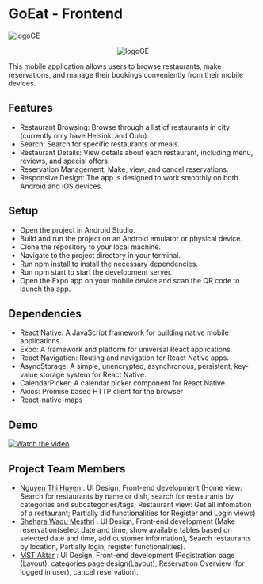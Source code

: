 # GoEat - Frontend 

![logoGE](https://github.com/Restaurant-App-Fontys-Project/GoEat-FrontEnd/assets/114556816/6f8cff33-bb83-470b-b381-29d1a0518326)

<p style="text-align: center;">
    <img src="https://github.com/Restaurant-App-Fontys-Project/GoEat-FrontEnd/assets/114556816/6f8cff33-bb83-470b-b381-29d1a0518326" alt="logoGE" />
</p>

This mobile application allows users to browse restaurants, make reservations, and manage their bookings conveniently from their mobile devices.

## Features

- Restaurant Browsing: Browse through a list of restaurants in city (currently only have Helsinki and Oulu).
- Search: Search for specific restaurants or meals.
- Restaurant Details: View details about each restaurant, including menu, reviews, and special offers.
- Reservation Management: Make, view, and cancel reservations.
- Responsive Design: The app is designed to work smoothly on both Android and iOS devices.

## Setup

- Open the project in Android Studio.
- Build and run the project on an Android emulator or physical device.
- Clone the repository to your local machine.
- Navigate to the project directory in your terminal.
- Run npm install to install the necessary dependencies.
- Run npm start to start the development server.
- Open the Expo app on your mobile device and scan the QR code to launch the app.


## Dependencies

- React Native: A JavaScript framework for building native mobile applications.
- Expo: A framework and platform for universal React applications.
- React Navigation: Routing and navigation for React Native apps.
- AsyncStorage: A simple, unencrypted, asynchronous, persistent, key-value storage system for React Native.
- CalendarPicker: A calendar picker component for React Native.
- Axios: Promise based HTTP client for the browser 
- React-native-maps

 ## Demo


[![Watch the video](https://img.youtube.com/vi/axJ80mFh5Yw/0.jpg)](https://www.youtube.com/watch?v=axJ80mFh5Yw)




## Project Team Members

-  [Nguyen Thi Huyen](https://github.com/Nguyen-Thi-HuyenK) : UI Design, Front-end development (Home view: Search for restaurants by name or dish, search for restaurants by categories and subcategories/tags; Restaurant view: Get all infomation of a restaurant; Partially did functionalities for Register and Login views)
- [Shehara Wadu Mesthri](https://github.com/WMSShehara) : UI Design, Front-end development (Make reservation(select date and time, show available tables based on selected date and time, add customer information), Search restaurants by location, Partially login, register functionalities).
-  [MST Aktar](https://github.com/MstAktar) : UI Design, Front-end development (Registration page (Layout), categories page design(Layout), Reservation Overview (for logged in user), cancel reservation).



